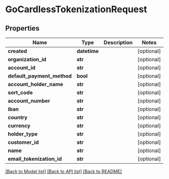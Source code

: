 # GoCardlessTokenizationRequest

## Properties
Name | Type | Description | Notes
------------ | ------------- | ------------- | -------------
**created** | **datetime** |  | [optional] 
**organization_id** | **str** |  | [optional] 
**account_id** | **str** |  | [optional] 
**default_payment_method** | **bool** |  | [optional] 
**account_holder_name** | **str** |  | [optional] 
**sort_code** | **str** |  | [optional] 
**account_number** | **str** |  | [optional] 
**iban** | **str** |  | [optional] 
**country** | **str** |  | [optional] 
**currency** | **str** |  | [optional] 
**holder_type** | **str** |  | [optional] 
**customer_id** | **str** |  | [optional] 
**name** | **str** |  | [optional] 
**email_tokenization_id** | **str** |  | [optional] 

[[Back to Model list]](../README.md#documentation-for-models) [[Back to API list]](../README.md#documentation-for-api-endpoints) [[Back to README]](../README.md)

